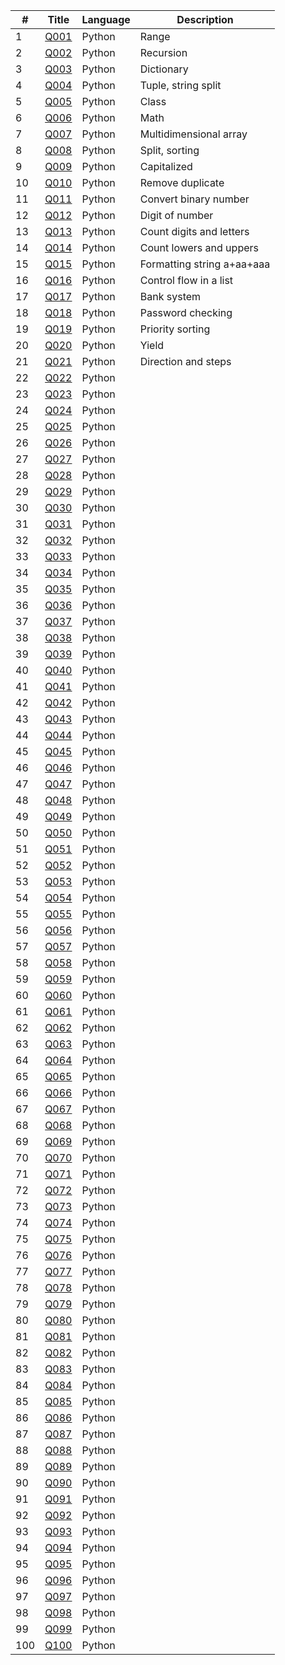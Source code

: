 |#|Title|Language|Description|
|--|--|--|--|
|1|[Q001](./Q001.py)|Python|Range|
|2|[Q002](./Q002.py)|Python|Recursion|
|3|[Q003](./Q003.py)|Python|Dictionary|
|4|[Q004](./Q004.py)|Python|Tuple, string split|
|5|[Q005](./Q005.py)|Python|Class|
|6|[Q006](./Q006.py)|Python|Math|
|7|[Q007](./Q007.py)|Python|Multidimensional array|
|8|[Q008](./Q008.py)|Python|Split, sorting|
|9|[Q009](./Q009.py)|Python|Capitalized|
|10|[Q010](./Q010.py)|Python|Remove duplicate|
|11|[Q011](./Q011.py)|Python|Convert binary number|
|12|[Q012](./Q012.py)|Python|Digit of number|
|13|[Q013](./Q013.py)|Python|Count digits and letters|
|14|[Q014](./Q014.py)|Python|Count lowers and uppers|
|15|[Q015](./Q015.py)|Python|Formatting string a+aa+aaa|
|16|[Q016](./Q016.py)|Python|Control flow in a list|
|17|[Q017](./Q017.py)|Python|Bank system|
|18|[Q018](./Q018.py)|Python|Password checking|
|19|[Q019](./Q019.py)|Python|Priority sorting|
|20|[Q020](./Q020.py)|Python|Yield|
|21|[Q021](./Q021.py)|Python|Direction and steps|
|22|[Q022](./Q022.py)|Python||
|23|[Q023](./Q023.py)|Python||
|24|[Q024](./Q024.py)|Python||
|25|[Q025](./Q025.py)|Python||
|26|[Q026](./Q026.py)|Python||
|27|[Q027](./Q027.py)|Python||
|28|[Q028](./Q028.py)|Python||
|29|[Q029](./Q029.py)|Python||
|30|[Q030](./Q030.py)|Python||
|31|[Q031](./Q031.py)|Python||
|32|[Q032](./Q032.py)|Python||
|33|[Q033](./Q033.py)|Python||
|34|[Q034](./Q034.py)|Python||
|35|[Q035](./Q035.py)|Python||
|36|[Q036](./Q036.py)|Python||
|37|[Q037](./Q037.py)|Python||
|38|[Q038](./Q038.py)|Python||
|39|[Q039](./Q039.py)|Python||
|40|[Q040](./Q040.py)|Python||
|41|[Q041](./Q041.py)|Python||
|42|[Q042](./Q042.py)|Python||
|43|[Q043](./Q043.py)|Python||
|44|[Q044](./Q044.py)|Python||
|45|[Q045](./Q045.py)|Python||
|46|[Q046](./Q046.py)|Python||
|47|[Q047](./Q047.py)|Python||
|48|[Q048](./Q048.py)|Python||
|49|[Q049](./Q049.py)|Python||
|50|[Q050](./Q050.py)|Python||
|51|[Q051](./Q051.py)|Python||
|52|[Q052](./Q052.py)|Python||
|53|[Q053](./Q053.py)|Python||
|54|[Q054](./Q054.py)|Python||
|55|[Q055](./Q055.py)|Python||
|56|[Q056](./Q056.py)|Python||
|57|[Q057](./Q057.py)|Python||
|58|[Q058](./Q058.py)|Python||
|59|[Q059](./Q059.py)|Python||
|60|[Q060](./Q060.py)|Python||
|61|[Q061](./Q061.py)|Python||
|62|[Q062](./Q062.py)|Python||
|63|[Q063](./Q063.py)|Python||
|64|[Q064](./Q064.py)|Python||
|65|[Q065](./Q065.py)|Python||
|66|[Q066](./Q066.py)|Python||
|67|[Q067](./Q067.py)|Python||
|68|[Q068](./Q068.py)|Python||
|69|[Q069](./Q069.py)|Python||
|70|[Q070](./Q070.py)|Python||
|71|[Q071](./Q071.py)|Python||
|72|[Q072](./Q072.py)|Python||
|73|[Q073](./Q073.py)|Python||
|74|[Q074](./Q074.py)|Python||
|75|[Q075](./Q075.py)|Python||
|76|[Q076](./Q076.py)|Python||
|77|[Q077](./Q077.py)|Python||
|78|[Q078](./Q078.py)|Python||
|79|[Q079](./Q079.py)|Python||
|80|[Q080](./Q080.py)|Python||
|81|[Q081](./Q081.py)|Python||
|82|[Q082](./Q082.py)|Python||
|83|[Q083](./Q083.py)|Python||
|84|[Q084](./Q084.py)|Python||
|85|[Q085](./Q085.py)|Python||
|86|[Q086](./Q086.py)|Python||
|87|[Q087](./Q087.py)|Python||
|88|[Q088](./Q088.py)|Python||
|89|[Q089](./Q089.py)|Python||
|90|[Q090](./Q090.py)|Python||
|91|[Q091](./Q091.py)|Python||
|92|[Q092](./Q092.py)|Python||
|93|[Q093](./Q093.py)|Python||
|94|[Q094](./Q094.py)|Python||
|95|[Q095](./Q095.py)|Python||
|96|[Q096](./Q096.py)|Python||
|97|[Q097](./Q097.py)|Python||
|98|[Q098](./Q098.py)|Python||
|99|[Q099](./Q099.py)|Python||
|100|[Q100](./Q100.py)|Python||